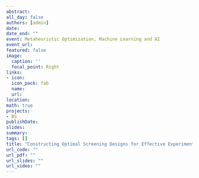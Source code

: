 ```yaml
---
abstract:
all_day: false
authors: [admin]
date: 
date_end: ""
event: Metaheuristic Optimization, Machine Learning and AI
event_url: 
featured: false
image:
  caption: ''
  focal_point: Right
links:
- icon: 
  icon_pack: fab
  name: 
  url: 
location: 
math: true
projects:
- BS
publishDate: 
slides:
summary: 
tags: []
title: "Constructing Optimal Screening Designs for Effective Experimentation using Metaheuristics"
url_code: ""
url_pdf: ""
url_slides: ""
url_video: ""
---
```


